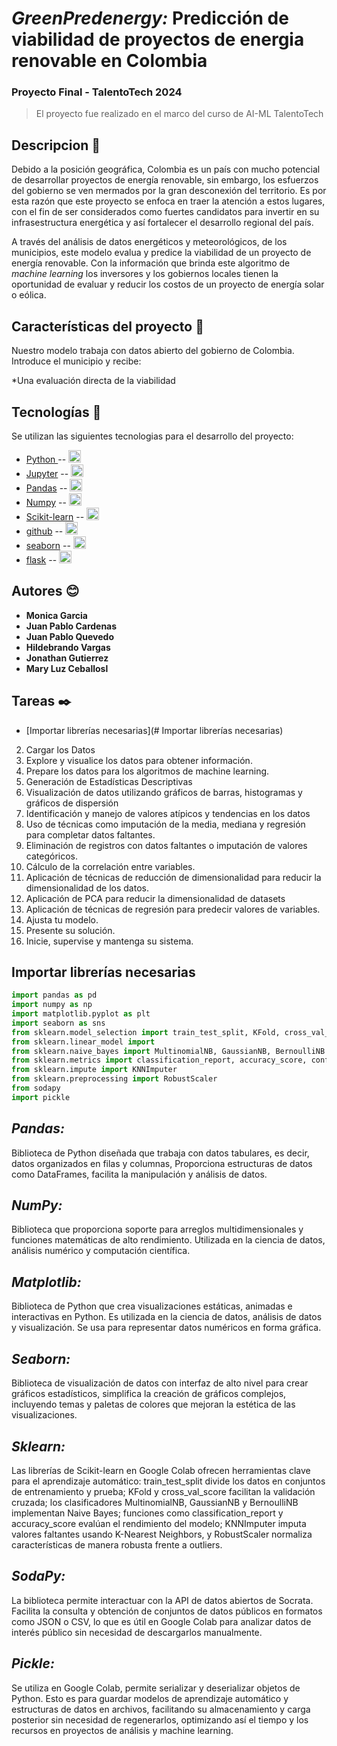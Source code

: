 # ***GreenPredenergy:*** **Predicción de viabilidad de proyectos de energia renovable en Colombia**
### Proyecto Final - TalentoTech 2024

> El proyecto fue realizado en el marco del curso de AI-ML TalentoTech

## **Descripcion** 🚀
Debido a la posición geográfica, Colombia es un país con mucho potencial de desarrollar proyectos de energía renovable, sin embargo, los esfuerzos del gobierno se ven mermados por la gran desconexión del territorio. Es por esta razón que este proyecto se enfoca en traer la atención a estos lugares, con el fin de ser considerados como fuertes candidatos para invertir en su infrasestructura energética y así fortalecer el desarrollo regional del país.

A través del análisis de datos energéticos y meteorológicos, de los municipios, este modelo evalua y predice la viabilidad de un proyecto de energía renovable. Con la información que brinda este algoritmo de _machine learning_ los inversores y los gobiernos locales tienen la oportunidad de evaluar y reducir los costos de un proyecto de energía solar o eólica. 

## **Características del proyecto** :hammer: 
Nuestro modelo trabaja con datos abierto del gobierno de Colombia. Introduce el municipio y recibe:

*Una evaluación directa de la viabilidad

## **Tecnologías** 📗
Se utilizan las siguientes tecnologias para el desarrollo del proyecto:

* [ Python ](https://www.python.org/) -- <img height="20" src="https://cdn.simpleicons.org/python?viewbox=auto" />
* [Jupyter](https://jupyter.org/) -- <img height="20" src="https://cdn.simpleicons.org/jupyter?viewbox=auto" />
* [Pandas](https://pandas.pydata.org/) -- <img height="20" src="https://cdn.simpleicons.org/pandas?viewbox=auto" />
* [Numpy](https://numpy.org/) -- <img height="20" src="https://cdn.simpleicons.org/numpy?viewbox=auto" />
* [Scikit-learn](https://scikit-learn.org/stable/) -- <img height="20" src="https://cdn.simpleicons.org/scikitlearn?viewbox=auto" />
* [github](https://github.com) -- <img height="20" src="https://cdn.simpleicons.org/github?viewbox=auto" />
* [seaborn](https://seaborn.pydata.org/) -- <img height="20" src="https://seaborn.pydata.org/_images/logo-mark-lightbg.svg?viewbox=auto" />
* [flask](https://flask.palletsprojects.com/en/2.0.x/) -- <img height="20" src="https://cdn.simpleicons.org/flask?viewbox=auto" />

## **Autores** 😊

* **Monica Garcia**
* **Juan Pablo Cardenas**
* **Juan Pablo Quevedo**
* **Hildebrando Vargas**
* **Jonathan Gutierrez**
* **Mary Luz Ceballosl**

## **Tareas**  ✒️

 - [Importar librerías necesarias](# Importar librerías necesarias)
 2. Cargar los Datos
 3. Explore y visualice los datos para obtener información.
 4. Prepare los datos para los algoritmos de machine learning.
 5. Generación de Estadísticas Descriptivas
 6. Visualización de datos utilizando gráficos de barras, histogramas y gráficos de dispersión
 7. Identificación y manejo de valores atípicos y tendencias en los datos
 8. Uso de técnicas como imputación de la media, mediana y regresión para completar datos faltantes.
 9. Eliminación de registros con datos faltantes o imputación de valores categóricos.
 10. Cálculo de la correlación entre variables.
 11. Aplicación de técnicas de reducción de dimensionalidad para reducir la dimensionalidad de los datos.
 12. Aplicación de PCA para reducir la dimensionalidad de datasets
 13. Aplicación de técnicas de regresión para predecir valores de variables.
 14. Ajusta tu modelo.
 15. Presente su solución.
 16. Inicie, supervise y mantenga su sistema.


## **Importar librerías necesarias** <a name="Importar librerías necesarias"></a>

```python
import pandas as pd
import numpy as np
import matplotlib.pyplot as plt
import seaborn as sns
from sklearn.model_selection import train_test_split, KFold, cross_val_score
from sklearn.linear_model import
from sklearn.naive_bayes import MultinomialNB, GaussianNB, BernoulliNB
from sklearn.metrics import classification_report, accuracy_score, confusion_matrix, auc, roc_curve, roc_auc_score
from sklearn.impute import KNNImputer
from sklearn.preprocessing import RobustScaler
from sodapy
import pickle
```
## *Pandas:* 
Biblioteca de Python diseñada que trabaja con datos tabulares, es decir, datos organizados en filas y columnas, Proporciona estructuras de datos como DataFrames, facilita la manipulación y análisis de datos.
## *NumPy:*
Biblioteca que proporciona soporte para arreglos multidimensionales y funciones matemáticas de alto rendimiento. Utilizada en la ciencia de datos, análisis numérico y computación científica.
## *Matplotlib:* 
Biblioteca de Python que crea visualizaciones estáticas, animadas e interactivas en Python. Es utilizada en la ciencia de datos, análisis de datos y visualización. Se usa para representar datos numéricos en forma gráfica.
## *Seaborn:* 
Biblioteca de visualización de datos con  interfaz de alto nivel para crear gráficos estadísticos, simplifica la creación de gráficos complejos, incluyendo temas y paletas de colores que mejoran la estética de las visualizaciones.
## *Sklearn:*
Las librerías de Scikit-learn en Google Colab ofrecen herramientas clave para el aprendizaje automático: train_test_split divide los datos en conjuntos de entrenamiento y prueba; KFold y cross_val_score facilitan la validación cruzada; los clasificadores MultinomialNB, GaussianNB y BernoulliNB implementan Naive Bayes; funciones como classification_report y accuracy_score evalúan el rendimiento del modelo; KNNImputer imputa valores faltantes usando K-Nearest Neighbors, y RobustScaler normaliza características de manera robusta frente a outliers.
## *SodaPy:*
La biblioteca  permite interactuar con la API de datos abiertos de Socrata. Facilita la consulta y obtención de conjuntos de datos públicos en formatos como JSON o CSV, lo que es útil en Google Colab para analizar datos de interés público sin necesidad de descargarlos manualmente.
## *Pickle:*
Se utiliza en Google Colab, permite serializar y deserializar objetos de Python. Esto es para guardar modelos de aprendizaje automático y estructuras de datos en archivos, facilitando su almacenamiento y carga posterior sin necesidad de regenerarlos, optimizando así el tiempo y los recursos en proyectos de análisis y machine learning.





